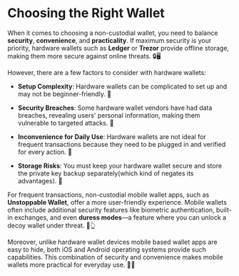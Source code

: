 # Choosing the Right Wallet

When it comes to choosing a non-custodial wallet, you need to balance **security**, **convenience**, and **practicality**. If maximum security is your priority, hardware wallets such as **Ledger** or **Trezor** provide offline storage, making them more secure against online threats. 🔒🖥️

However, there are a few factors to consider with hardware wallets:

- **Setup Complexity**: Hardware wallets can be complicated to set up and may not be beginner-friendly. 🧩


- **Security Breaches**: Some hardware wallet vendors have had data breaches, revealing users' personal information, making them vulnerable to targeted attacks. 🚨


- **Inconvenience for Daily Use**: Hardware wallets are not ideal for frequent transactions because they need to be plugged in and verified for every action. 🔌


- **Storage Risks**: You must keep your hardware wallet secure and store the private key backup separately(which kind of negates its advantages). 🏦

For frequent transactions, non-custodial mobile wallet apps, such as **Unstoppable Wallet**, offer a more user-friendly experience. Mobile wallets often include additional security features like biometric authentication, built-in exchanges, and even **duress modes**—a feature where you can unlock a decoy wallet under threat. 📱👆

Moreover, unlike hardware wallet devices mobile based wallet apps are easy to hide, both iOS and Android operating systems provide such capabilities. This combination of security and convenience makes mobile wallets more practical for everyday use. 🔐📲
